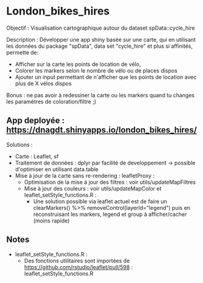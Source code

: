 # London_bikes_hires

Objectif : Visualisation cartographique autour du dataset spData::cycle_hire 

Description :   Développer une app shiny basée sur une carte, qui en utilisant les données du package "spData", data set "cycle_hire" et plus si affinités, permette de:
- Afficher sur la carte les points de location de vélo,
- Colorer les markers selon le nombre de vélo ou de places dispos
- Ajouter un input permettant de n'afficher que les points de location avec plus de X vélos dispos

Bonus : ne pas avoir à redessiner la carte ou les markers quand tu changes les paramètres de coloration/filtre ;)

## App deployée : https://dnagdt.shinyapps.io/london_bikes_hires/

Solutions : 
- Carte : Leaflet, sf
- Traitement de données : dplyr par facilité de developpement -> possible d'optimiser en utilisant data.table
- Mise à jour de la carte sans re-rendering : leafletProxy :
  - Optimisation de la mise à jour des filtres : voir utils/updateMapFiltres
  - Mise à jour des couleurs : voir utils/updateMapColor et leaflet_setStyle_functions.R :
    - Une solution possible via leaflet actuel est de faire un clearMarkers() %>% removeControl(layerId="legend") puis en reconstruisant les markers, legend et group à afficher/cacher (moins rapide)


## Notes

- leaflet_setStyle_functions.R :
  - Des fonctions utilitaires sont importées de https://github.com/rstudio/leaflet/pull/598 : leaflet_setStyle_functions.R
